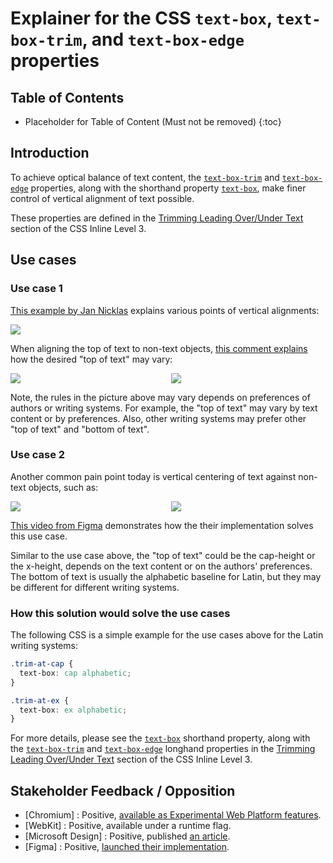 # Explainer for the CSS `text-box`, `text-box-trim`, and `text-box-edge` properties

## Table of Contents
* Placeholder for Table of Content (Must not be removed)
{:toc}

## Introduction

To achieve optical balance of text content,
the [`text-box-trim`] and [`text-box-edge`] properties,
along with the shorthand property [`text-box`],
make finer control of vertical alignment of text possible.

These properties are defined in
the [Trimming Leading Over/Under Text] section of
the CSS Inline Level 3.

## Use cases

### Use case 1

[This example by Jan Nicklas](https://lists.w3.org/Archives/Public/www-archive/2018Oct/att-0009/00-part)
explains various points of vertical alignments:
<p>
  <img src="https://lists.w3.org/Archives/Public/www-archive/2018Oct/att-0007/cgikdonhiondpafc.png">
</p>

When aligning the top of text to non-text objects,
[this comment explains](https://github.com/w3c/csswg-drafts/issues/3240#issuecomment-737374575)
how the desired "top of text" may vary:
<p style="display: grid; grid-template-columns: 1fr 1fr; gap: 10px;">
  <img src="https://user-images.githubusercontent.com/10702/100905587-89817b80-34c8-11eb-8454-57f48cdc2b00.gif">
  <img src="https://camo.githubusercontent.com/5776b249db46310818b54c8627639b90b5af53effc76a307bcd95dd1c6bd4cb1/68747470733a2f2f692e696d6775722e636f6d2f36416664496e6f2e706e67">
</p>

Note, the rules in the picture above may vary
depends on preferences of authors or writing systems.
For example, the "top of text" may vary by text content or by preferences.
Also, other writing systems may prefer other "top of text" and "bottom of text".

### Use case 2

Another common pain point today is vertical centering of text against non-text objects, such as:

<p style="display: grid; grid-template-columns: 1fr 1fr; gap: 10px;">
  <img src="https://miro.medium.com/v2/resize:fit:1400/format:webp/1*dpO-Wj1WJkUhfMJo6b16Nw.png">
  <img src="https://user-images.githubusercontent.com/709153/47383751-38341a80-d6ba-11e8-8cc6-cde2417f0574.png">
</p>

[This video from Figma](https://x.com/figma/status/1640750882613493760)
demonstrates how the their implementation solves this use case.

Similar to the use case above, the "top of text" could be the cap-height or the x-height,
depends on the text content or on the authors' preferences.
The bottom of text is usually the alphabetic baseline for Latin,
but they may be different for different writing systems.

### How this solution would solve the use cases

The following CSS is a simple example for the use cases above for the Latin writing systems:
```css
.trim-at-cap {
  text-box: cap alphabetic;
}

.trim-at-ex {
  text-box: ex alphabetic;
}
```

For more details, please see
the [`text-box`] shorthand property,
along with the [`text-box-trim`] and [`text-box-edge`] longhand properties
in the [Trimming Leading Over/Under Text] section of the CSS Inline Level 3.


## Stakeholder Feedback / Opposition

- [Chromium] : Positive, [available as Experimental Web Platform features](https://crbug.com/40254880).
- [WebKit] : Positive, available under a runtime flag.
- [Microsoft Design] : Positive, published [an article](https://medium.com/microsoft-design/leading-trim-the-future-of-digital-typesetting-d082d84b202).
- [Figma] : Positive, [launched their implementation](https://forum.figma.com/t/launched-leading-trim/27039).

[Trimming Leading Over/Under Text]: https://drafts.csswg.org/css-inline-3/#leading-trim
[`text-box`]: https://drafts.csswg.org/css-inline-3/#propdef-text-box
[`text-box-edge`]: https://drafts.csswg.org/css-inline-3/#propdef-text-box-edge
[`text-box-trim`]: https://drafts.csswg.org/css-inline-3/#propdef-text-box-trim
